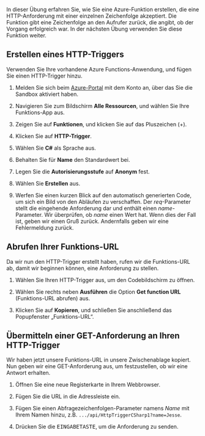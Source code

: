 In dieser Übung erfahren Sie, wie Sie eine Azure-Funktion erstellen, die eine HTTP-Anforderung mit einer einzelnen Zeichenfolge akzeptiert. Die Funktion gibt eine Zeichenfolge an den Aufrufer zurück, die angibt, ob der Vorgang erfolgreich war. In der nächsten Übung verwenden Sie diese Funktion weiter.

## <a name="create-an-http-trigger"></a>Erstellen eines HTTP-Triggers

Verwenden Sie Ihre vorhandene Azure Functions-Anwendung, und fügen Sie einen HTTP-Trigger hinzu.

1. Melden Sie sich beim [Azure-Portal](https://portal.azure.com/learn.docs.microsoft.com?azure-portal=true) mit dem Konto an, über das Sie die Sandbox aktiviert haben.

1. Navigieren Sie zum Bildschirm **Alle Ressourcen**, und wählen Sie Ihre Funktions-App aus.

1. Zeigen Sie auf **Funktionen**, und klicken Sie auf das Pluszeichen (+).

1. Klicken Sie auf **HTTP-Trigger**.

1. Wählen Sie **C#** als Sprache aus.

1. Behalten Sie für **Name** den Standardwert bei.

1. Legen Sie die **Autorisierungsstufe** auf **Anonym** fest.

1. Wählen Sie **Erstellen** aus.

1. Werfen Sie einen kurzen Blick auf den automatisch generierten Code, um sich ein Bild von den Abläufen zu verschaffen. Der *req*-Parameter stellt die eingehende Anforderung dar und enthält einen *name*-Parameter. Wir überprüfen, ob *name* einen Wert hat. Wenn dies der Fall ist, geben wir einen Gruß zurück. Andernfalls geben wir eine Fehlermeldung zurück.

## <a name="get-your-function-url"></a>Abrufen Ihrer Funktions-URL

Da wir nun den HTTP-Trigger erstellt haben, rufen wir die Funktions-URL ab, damit wir beginnen können, eine Anforderung zu stellen.

1. Wählen Sie Ihren HTTP-Trigger aus, um den Codebildschirm zu öffnen.

1. Wählen Sie rechts neben **Ausführen** die Option **Get function URL** (Funktions-URL abrufen) aus.

1. Klicken Sie auf **Kopieren**, und schließen Sie anschließend das Popupfenster „Funktions-URL“.

## <a name="issue-a-get-request-to-your-http-trigger"></a>Übermitteln einer GET-Anforderung an Ihren HTTP-Trigger

Wir haben jetzt unsere Funktions-URL in unsere Zwischenablage kopiert. Nun geben wir eine GET-Anforderung aus, um festzustellen, ob wir eine Antwort erhalten.

1. Öffnen Sie eine neue Registerkarte in Ihrem Webbrowser.

1. Fügen Sie die URL in die Adressleiste ein.

1. Fügen Sie einen Abfragezeichenfolgen-Parameter namens *Name* mit Ihrem Namen hinzu, z.B. `.../api/HttpTriggerCSharp1?name=Jesse`.

1. Drücken Sie die <kbd>EINGABETASTE</kbd>, um die Anforderung zu senden.
